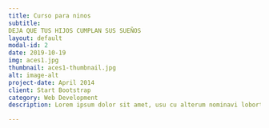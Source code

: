 ```yaml
---
title: Curso para ninos
subtitle: 
DEJA QUE TUS HIJOS CUMPLAN SUS SUEÑOS
layout: default
modal-id: 2
date: 2019-10-19
img: aces1.jpg
thumbnail: aces1-thumbnail.jpg
alt: image-alt
project-date: April 2014
client: Start Bootstrap
category: Web Development
description: Lorem ipsum dolor sit amet, usu cu alterum nominavi lobortis. At duo novum diceret. Tantas apeirian vix et, usu sanctus postulant inciderint ut, populo diceret necessitatibus in vim. Cu eum dicam feugiat noluisse.

---
```

